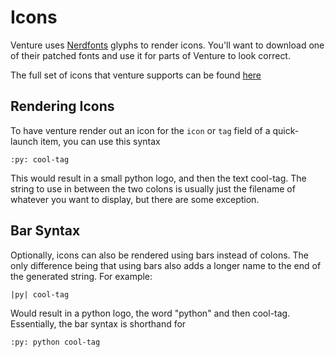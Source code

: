 # Icons
Venture uses [Nerdfonts](https://www.nerdfonts.com/#home) glyphs to render icons. You'll want to download one of their patched fonts and use it for parts of Venture to look correct.

The full set of icons that venture supports can be found [here](../src/venture/icons.py)

## Rendering Icons
To have venture render out an icon for the `icon` or `tag` field of a quick-launch item, you can use this syntax

```
:py: cool-tag
```
This would result in a small python logo, and then the text cool-tag. The string to use in between the two colons is usually just the filename of whatever you want to display, but there are some exception.

## Bar Syntax
Optionally, icons can also be rendered using bars instead of colons. The only difference being that using bars also adds a longer name to the end of the generated string. For example:

```
|py| cool-tag
```

Would result in a python logo, the word "python" and then cool-tag. Essentially, the bar syntax is shorthand for
```
:py: python cool-tag
```